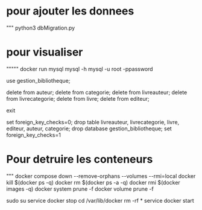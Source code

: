# pour ajouter les donnees
""" 
python3 dbMigration.py
# pour visualiser
"""""
docker run mysql  mysql -h mysql -u root -ppassword

use gestion_bibliotheque;


delete from auteur;
delete from categorie;
delete from livreauteur;
delete from livrecategorie;
delete from livre;
delete from editeur;



exit

 set foreign_key_checks=0;
drop table livreauteur, livrecategorie, livre, editeur, auteur, categorie;
drop database gestion_bibliotheque;
set foreign_key_checks=1


# Pour detruire les conteneurs
"""
docker compose down --remove-orphans --volumes --rmi=local
docker kill $(docker ps -q)
docker rm $(docker ps -a -q)
docker rmi $(docker images -q)
docker system prune -f
docker volume prune -f


sudo su
service docker stop
cd /var/lib/docker
rm -rf *
service docker start
